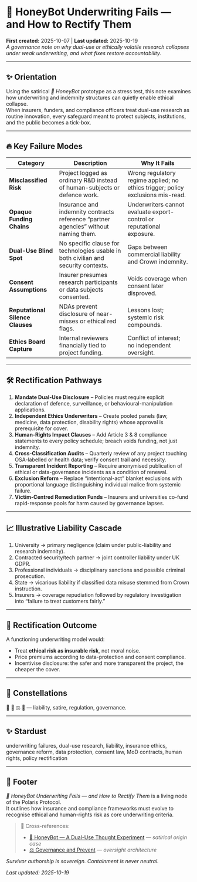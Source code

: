 # 🐝 HoneyBot Underwriting Fails — and How to Rectify Them  
**First created:** 2025-10-07 | **Last updated:** 2025-10-19  
*A governance note on why dual-use or ethically volatile research collapses under weak underwriting, and what fixes restore accountability.*

---

## ✨ Orientation  
Using the satirical *🍯 HoneyBot* prototype as a stress test, this note examines how underwriting and indemnity structures can quietly enable ethical collapse.  
When insurers, funders, and compliance officers treat dual-use research as routine innovation, every safeguard meant to protect subjects, institutions, and the public becomes a tick-box.  

---

## 🔥 Key Failure Modes  

| Category | Description | Why It Fails |  
|-----------|--------------|--------------|  
| **Misclassified Risk** | Project logged as ordinary R&D instead of human-subjects or defence work. | Wrong regulatory regime applied; no ethics trigger; policy exclusions mis-read. |  
| **Opaque Funding Chains** | Insurance and indemnity contracts reference “partner agencies” without naming them. | Underwriters cannot evaluate export-control or reputational exposure. |  
| **Dual-Use Blind Spot** | No specific clause for technologies usable in both civilian and security contexts. | Gaps between commercial liability and Crown indemnity. |  
| **Consent Assumptions** | Insurer presumes research participants or data subjects consented. | Voids coverage when consent later disproved. |  
| **Reputational Silence Clauses** | NDAs prevent disclosure of near-misses or ethical red flags. | Lessons lost; systemic risk compounds. |  
| **Ethics Board Capture** | Internal reviewers financially tied to project funding. | Conflict of interest; no independent oversight. |  

---

## 🛠️ Rectification Pathways  

1. **Mandate Dual-Use Disclosure** – Policies must require explicit declaration of defence, surveillance, or behavioural-manipulation applications.  
2. **Independent Ethics Underwriters** – Create pooled panels (law, medicine, data protection, disability rights) whose approval is prerequisite for cover.  
3. **Human-Rights Impact Clauses** – Add Article 3 & 8 compliance statements to every policy schedule; breach voids funding, not just indemnity.  
4. **Cross-Classification Audits** – Quarterly review of any project touching OSA-labelled or health data; verify consent trail and necessity.  
5. **Transparent Incident Reporting** – Require anonymised publication of ethical or data-governance incidents as a condition of renewal.  
6. **Exclusion Reform** – Replace “intentional-act” blanket exclusions with proportional language distinguishing individual malice from systemic failure.  
7. **Victim-Centred Remediation Funds** – Insurers and universities co-fund rapid-response pools for harm caused by governance lapses.  

---

## 📈 Illustrative Liability Cascade  

1. University → primary negligence (claim under public-liability and research indemnity).  
2. Contracted security/tech partner → joint controller liability under UK GDPR.  
3. Professional individuals → disciplinary sanctions and possible criminal prosecution.  
4. State → vicarious liability if classified data misuse stemmed from Crown instruction.  
5. Insurers → coverage repudiation followed by regulatory investigation into “failure to treat customers fairly.”  

---

## 🌈 Rectification Outcome  

A functioning underwriting model would:  
- Treat **ethical risk as insurable risk**, not moral noise.  
- Price premiums according to data-protection and consent compliance.  
- Incentivise disclosure: the safer and more transparent the project, the cheaper the cover.  
<!--You'd want to see the Cabinet minutes for this one, no? You can see some of the last ten years of tomfoolery signing off on something so ridiculous, no?-->
---

## 🌌 Constellations  

🐝 🍯 ⚖️ 📜 — liability, satire, regulation, governance.

---

## ✨ Stardust  

underwriting failures, dual-use research, liability, insurance ethics, governance reform, data protection, consent law, MoD contracts, human rights, policy rectification

---

## 🏮 Footer  

*🐝 HoneyBot Underwriting Fails — and How to Rectify Them* is a living node of the Polaris Protocol.  
It outlines how insurance and compliance frameworks must evolve to recognise ethical and human-rights risk as core underwriting criteria.

> 📡 Cross-references:
> 
> - [🍯 HoneyBot — A Dual-Use Thought Experiment](./🍯_honeybot_dual_use_thought_experiment.md) — *satirical origin case*  
> - [⚖️ Governance and Prevent](../../../../../Metadata_Sabotage_Network/Governance_And_Containment/🈺_Governance_And_Prevent/README.md) — *oversight architecture*  

*Survivor authorship is sovereign. Containment is never neutral.*  

_Last updated: 2025-10-19_
